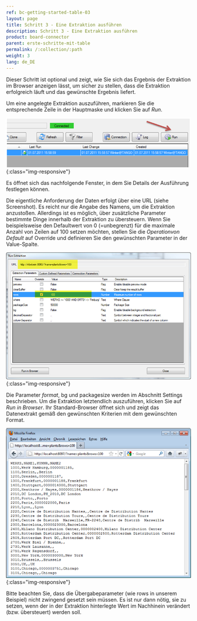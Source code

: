 ```yaml
---
ref: bc-getting-started-table-03
layout: page
title: Schritt 3 - Eine Extraktion ausführen
description: Schritt 3 - Eine Extraktion ausführen
product: board-connector
parent: erste-schritte-mit-table
permalink: /:collection/:path
weight: 3
lang: de_DE
---
```


Dieser Schritt ist optional und zeigt, wie Sie sich das Ergebnis der Extraktion im Browser anzeigen lässt, um sicher zu stellen, dass die Extraktion erfolgreich läuft und das gewünschte Ergebnis liefert.  

Um eine angelegte Extraktion auszuführen, markieren Sie die entsprechende Zeile in der Hauptmaske und klicken Sie auf *Run*.

![Extraction-Run](/img/content/Extraction-Run.png){:class="img-responsive"}

Es öffnet sich das nachfolgende Fenster, in dem Sie Details der Ausführung festlegen können.

Die eigentliche Anforderung der Daten erfolgt über eine URL (siehe Screenshot). Es reicht nur die Angabe des Namens, um die Extraktion anzustoßen. Allerdings ist es möglich, über zusätzliche Parameter bestimmte Dinge innerhalb der Extraktion zu übersteuern. Wenn Sie beispielsweise den Defaultwert von 0 (=unbegrenzt) für die maximale Anzahl von Zeilen auf 100 setzen möchten, stellen Sie die *Operationvon Default* auf Override und definieren Sie den gewünschten Parameter in der Value-Spalte. 

![Table-Plants-Run](/img/content/Table-Plants-Run.jpg){:class="img-responsive"}

Die Parameter *format*, bg und packagesize werden im Abschnitt Settings beschrieben. Um die Extraktion letztendlich auszuführen, klicken Sie auf *Run in Browser*. Ihr Standard-Browser öffnet sich und zeigt das Datenextrakt gemäß den gewünschten Kriterien mit dem gewünschten Format.

![Run-Extraction-Result](/img/content/Run-Extraction-Result.png){:class="img-responsive"}

Bitte beachten Sie, dass die Übergabeparameter (wie rows in unserem Beispiel) nicht zwingend gesetzt sein müssen. Es ist nur dann nötig, sie zu setzen, wenn der in der Extraktion hinterlegte Wert im Nachhinein verändert (bzw. übersteuert) werden soll.


